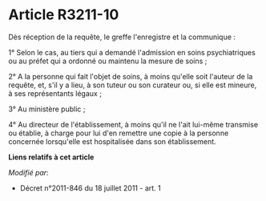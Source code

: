 # Article R3211-10

Dès réception de la requête, le greffe l'enregistre et la communique : 

1° Selon le cas, au tiers qui a demandé l'admission en soins psychiatriques ou au préfet qui a ordonné ou maintenu la mesure
de soins ; 

2° A la personne qui fait l'objet de soins, à moins qu'elle soit l'auteur de la requête, et, s'il y a lieu, à son tuteur ou
son curateur ou, si elle est mineure, à ses représentants légaux ; 

3° Au ministère public ; 

4° Au directeur de l'établissement, à moins qu'il ne l'ait lui-même transmise ou établie, à charge pour lui d'en remettre une
copie à la personne concernée lorsqu'elle est hospitalisée dans son établissement.

**Liens relatifs à cet article**

_Modifié par_:

  - Décret n°2011-846 du 18 juillet 2011 - art. 1
